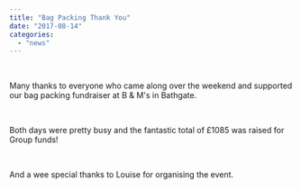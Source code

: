 ```yaml
---
title: "Bag Packing Thank You"
date: "2017-08-14"
categories: 
  - "news"
---
```




 

Many thanks to everyone who came along over the weekend and supported our bag packing fundraiser at B & M's in Bathgate.

 

Both days were pretty busy and the fantastic total of £1085 was raised for Group funds!

 

And a wee special thanks to Louise for organising the event.
